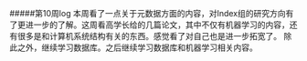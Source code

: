 #####第10周log
本周看了一点关于元数据方面的内容，对Index组的研究方向有了更进一步的了解。这周看高学长给的几篇论文，其中不仅有机器学习的内容，还有很多是和计算机系统结构有关的东西。感觉看了对自己也是进一步拓宽了。
除此之外，继续学习数据库。之后继续学习数据库和机器学习相关内容。
